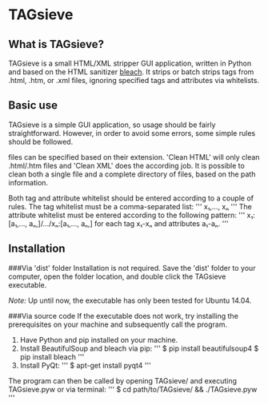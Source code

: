 # TAGsieve

## What is TAGsieve?
TAGsieve is a small HTML/XML stripper GUI application, written in Python and based on the HTML sanitizer [bleach](https://github.com/jsocol/bleach). It strips or batch strips tags from .html, .htm, or .xml files, ignoring specified tags and attributes via whitelists.

## Basic use
TAGsieve is a simple GUI application, so usage should be fairly straightforward. However, in order to avoid some errors, some simple rules should be followed.

 files can be specified based on their extension. 'Clean HTML' will only clean .html/.htm files and 'Clean XML' does the according job.	
It is possible to clean both a single file and a complete directory of files, based on the path information.

Both tag and attribute whitelist should be entered according to a couple of rules.
The tag whitelist must be a comma-separated list:
'''
x₁,..., xₙ
'''
The attribute whitelist must be entered according to the following pattern:
'''
x₁:[a₁,..., aₙ,]/.../xₙ:[a₁,..., aₙ,] for each tag x₁-xₙ and attributes a₁-aₙ.
'''

## Installation
###Via 'dist' folder
Installation is not required. Save the 'dist' folder to your computer, open the folder location, and double click the TAGsieve executable.

*Note:* Up until now, the executable has only been tested for Ubuntu 14.04.

###Via source code 
If the executable does not work, try installing the prerequisites on your machine and subsequently call the program.

1. Have Python and pip installed on your machine.
2. Install BeautifulSoup and bleach via pip:
	'''
	$ pip install beautifulsoup4
	$ pip install bleach
	'''
3. Install PyQt:
	'''
	$ apt-get install pyqt4
	'''

The program can then be called by opening TAGsieve/ and executing TAGsieve.pyw or via terminal:
'''
$ cd path/to/TAGsieve/ && ./TAGsieve.pyw
'''
